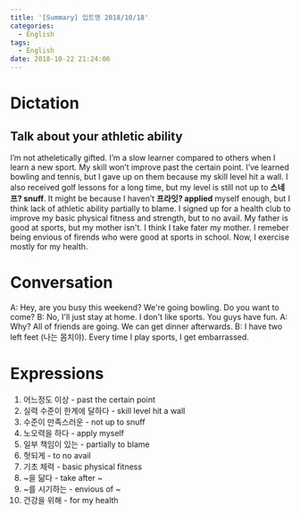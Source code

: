 ```yaml
---
title: '[Summary] 입트영 2018/10/18'
categories:
  - English
tags:
  - English
date: 2018-10-22 21:24:06
---
```


# Dictation

## Talk about your athletic ability

​I’m not atheletically gifted. I’m a slow learner compared to others when I learn a new sport. My skill won’t improve past the certain point. I’ve learned bowling and tennis, but I gave up on them because my skill level hit a wall. I also received golf lessons for a long time, but my level is still not up to **스네프? snuff**. It might be because I haven’t **프라잇? applied** myself enough, but I think lack of athletic ability partially to blame. I signed up for a health club to improve my basic physical fitness and strength, but to no avail. My father is good at sports, but my mother isn't. I think I take fater my mother. I remeber being envious of firends who were good at sports in school. Now, I exercise mostly for my health.​

# Conversation

A: Hey, are you busy this weekend? We're going bowling. Do you want to come?
B: No, I'll just stay at home. I don't like sports. You guys have fun.
A: Why? All of friends are going. We can get dinner afterwards.
B: I have two left feet (나는 몸치야). Every time I play sports, I get embarrassed.

# Expressions

1. 어느정도 이상 - past the certain point
2. 실력 수준이 한계에 달하다 - skill level hit a wall
3. 수준이 만족스러운 - not up to snuff
4. 노오력을 하다 - apply myself
5. 일부 책임이 있는 - partially to blame
6. 헛되게 - to no avail
7. 기초 체력 - basic physical fitness
8. ~을 닮다 - take after ~
9. ~를 시기하는 - envious of ~
10. 건강을 위해 - for my health